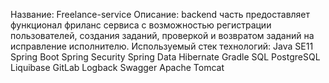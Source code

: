 Название: Freelance-service
Описание: backend часть предоставляет функционал фриланс сервиса с возможностью регистрации пользователей, создания заданий, проверкой и возвратом заданий на исправление исполнителю.
Используемый стек технологий: 
  Java SE11
  Spring Boot
  Spring Security
  Spring Data
  Hibernate
  Gradle
  SQL
  PostgreSQL
  Liquibase
  GitLab
  Logback
  Swagger
  Apache Tomcat
